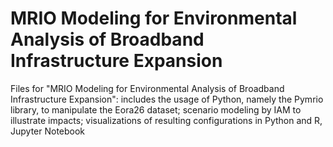 # MRIO Modeling for Environmental Analysis of Broadband Infrastructure Expansion

Files for "MRIO Modeling for Environmental Analysis of Broadband Infrastructure Expansion": includes the usage of Python, namely the Pymrio library, to manipulate the Eora26 dataset; scenario modeling by IAM to illustrate impacts; visualizations of resulting configurations in Python and R, Jupyter Notebook
